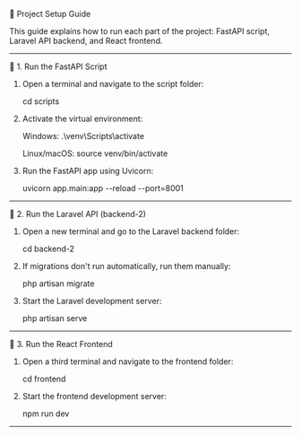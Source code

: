 🚀 Project Setup Guide

This guide explains how to run each part of the project: FastAPI script, Laravel API backend, and React frontend.

---

🔹 1. Run the FastAPI Script

1. Open a terminal and navigate to the script folder:

   cd scripts

2. Activate the virtual environment:

   Windows:
   .\venv\Scripts\activate

   Linux/macOS:
   source venv/bin/activate

3. Run the FastAPI app using Uvicorn:

   uvicorn app.main:app --reload --port=8001

---

🔹 2. Run the Laravel API (backend-2)

1. Open a new terminal and go to the Laravel backend folder:

   cd backend-2

2. If migrations don't run automatically, run them manually:

   php artisan migrate

3. Start the Laravel development server:

   php artisan serve

---

🔹 3. Run the React Frontend

1. Open a third terminal and navigate to the frontend folder:

   cd frontend

2. Start the frontend development server:

   npm run dev

---